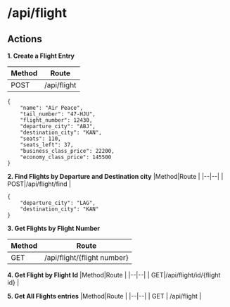 

# /api/flight

## Actions

**1. Create a Flight Entry**

|Method|Route  |
|--|--|
|POST  |/api/flight  |


    {   
	    "name": "Air Peace",
	    "tail_number": "47-HJU",
	    "flight_number": 12430,
	    "departure_city": "ABJ",
	    "destination_city": "KAN",
	    "seats": 110,
	    "seats_left": 37,
	    "business_class_price": 22200,
	    "economy_class_price": 145500  
    }  

**2.  Find Flights by Departure and Destination city**
|Method|Route  |
|--|--|
|  POST|/api/flight/find  |

    {   
	    "departure_city": "LAG",
	    "destination_city": "KAN"
    }


**3. Get Flights  by Flight Number**
    
|Method|Route  |
|--|--|
|  GET|/api/flight/{flight number}  |

**4. Get Flight by Flight Id**
|Method|Route  |
|--|--|
|  GET|/api/flight/id/{flight id}  |


**5. Get All Flights entries**
|Method|Route  |
|--|--|
| GET | /api/flight |


    

